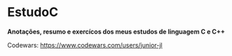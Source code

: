 # EstudoC

**Anotações, resumo e exercícos dos meus estudos de linguagem C e C++**

Codewars: https://www.codewars.com/users/junior-jl
